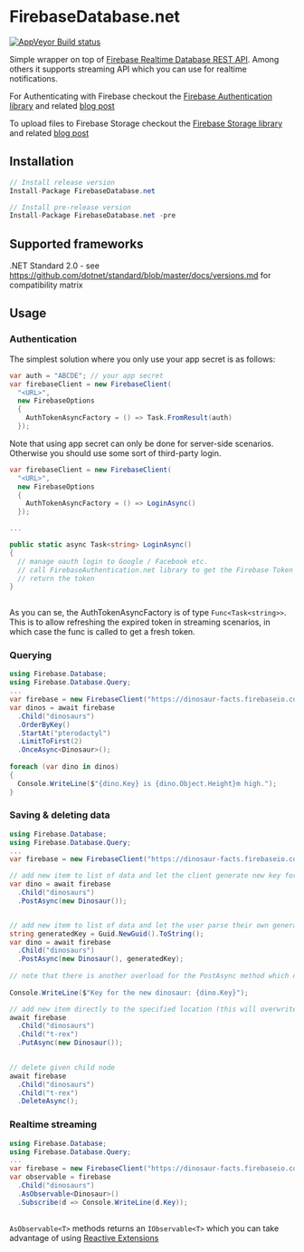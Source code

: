 # FirebaseDatabase.net
[![AppVeyor Build status](https://ci.appveyor.com/api/projects/status/ep8xw22cexktghba?svg=true)](https://ci.appveyor.com/project/bezysoftware/firebase-database-dotnet)

Simple wrapper on top of [Firebase Realtime Database REST API](https://firebase.google.com/docs/database/). Among others it supports streaming API which you can use for realtime notifications.

For Authenticating with Firebase checkout the [Firebase Authentication library](https://github.com/step-up-labs/firebase-authentication-dotnet) and related [blog post](https://medium.com/step-up-labs/firebase-authentication-c-library-8e5e1c30acc2)

To upload files to Firebase Storage checkout the [Firebase Storage library](https://github.com/step-up-labs/firebase-storage-dotnet) and related [blog post](https://medium.com/step-up-labs/firebase-storage-c-library-d1656cc8b3c3)

## Installation
```csharp
// Install release version
Install-Package FirebaseDatabase.net

// Install pre-release version
Install-Package FirebaseDatabase.net -pre
```

## Supported frameworks
.NET Standard 2.0 - see https://github.com/dotnet/standard/blob/master/docs/versions.md for compatibility matrix

## Usage

### Authentication

The simplest solution where you only use your app secret is as follows:

```csharp
var auth = "ABCDE"; // your app secret
var firebaseClient = new FirebaseClient(
  "<URL>",
  new FirebaseOptions
  {
    AuthTokenAsyncFactory = () => Task.FromResult(auth) 
  });
```

Note that using app secret can only be done for server-side scenarios. Otherwise you should use some sort of third-party login. 

```csharp
var firebaseClient = new FirebaseClient(
  "<URL>",
  new FirebaseOptions
  {
    AuthTokenAsyncFactory = () => LoginAsync()
  });

...

public static async Task<string> LoginAsync()
{
  // manage oauth login to Google / Facebook etc.
  // call FirebaseAuthentication.net library to get the Firebase Token
  // return the token
}
  
```

As you can se, the AuthTokenAsyncFactory is of type `Func<Task<string>>`. This is to allow refreshing the expired token in streaming scenarios, in which case the func is called to get a fresh token.

### Querying

```csharp
using Firebase.Database;
using Firebase.Database.Query;
...
var firebase = new FirebaseClient("https://dinosaur-facts.firebaseio.com/");
var dinos = await firebase
  .Child("dinosaurs")
  .OrderByKey()
  .StartAt("pterodactyl")
  .LimitToFirst(2)
  .OnceAsync<Dinosaur>();
  
foreach (var dino in dinos)
{
  Console.WriteLine($"{dino.Key} is {dino.Object.Height}m high.");
}
```

### Saving & deleting data

```csharp
using Firebase.Database;
using Firebase.Database.Query;
...
var firebase = new FirebaseClient("https://dinosaur-facts.firebaseio.com/");

// add new item to list of data and let the client generate new key for you (done offline)
var dino = await firebase
  .Child("dinosaurs")
  .PostAsync(new Dinosaur());


// add new item to list of data and let the user parse their own generated key 
string generatedKey = Guid.NewGuid().ToString();
var dino = await firebase
  .Child("dinosaurs")
  .PostAsync(new Dinosaur(), generatedKey);
  
// note that there is another overload for the PostAsync method which delegates the new key generation to the firebase server
  
Console.WriteLine($"Key for the new dinosaur: {dino.Key}");  

// add new item directly to the specified location (this will overwrite whatever data already exists at that location)
await firebase
  .Child("dinosaurs")
  .Child("t-rex")
  .PutAsync(new Dinosaur());
  

// delete given child node
await firebase
  .Child("dinosaurs")
  .Child("t-rex")
  .DeleteAsync();
```

### Realtime streaming

```csharp
using Firebase.Database;
using Firebase.Database.Query;
...
var firebase = new FirebaseClient("https://dinosaur-facts.firebaseio.com/");
var observable = firebase
  .Child("dinosaurs")
  .AsObservable<Dinosaur>()
  .Subscribe(d => Console.WriteLine(d.Key));
  
```

```AsObservable<T>``` methods returns an ```IObservable<T>``` which you can take advantage of using [Reactive Extensions](https://github.com/Reactive-Extensions/Rx.NET)
